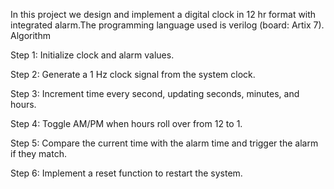 In this project we design and implement a digital clock in 12 hr format with integrated alarm.The programming language used is verilog (board: Artix 7).
Algorithm

Step 1: Initialize clock and alarm values.

Step 2: Generate a 1 Hz clock signal from the system clock.

Step 3: Increment time every second, updating seconds, minutes, and hours.

Step 4: Toggle AM/PM when hours roll over from 12 to 1.

Step 5: Compare the current time with the alarm time and trigger the alarm if they match.

Step 6: Implement a reset function to restart the system.
